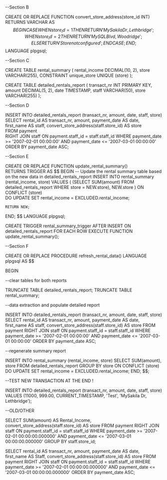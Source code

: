 --Section B

CREATE OR REPLACE FUNCTION convert_store_address(store_id INT) 
RETURNS VARCHAR AS $$
BEGIN
    CASE 
        WHEN store_id = 1 THEN
            RETURN 'MySakila Dr, Lethbridge';
        WHEN store_id = 2 THEN
            RETURN 'MySQL Blvd, Woodridge';
        ELSE
            RETURN 'Store not configured';
    END CASE;
END;
$$ LANGUAGE plpgsql;


 
--Section C 

CREATE TABLE rental_summary (
rental_income DECIMAL(10, 2),
store VARCHAR(255),
CONSTRAINT unique_store UNIQUE (store)
);

CREATE TABLE detailed_rentals_report ( 
transact_nr INT PRIMARY KEY, 
amount DECIMAL(5, 2), 
date TIMESTAMP, 
staff VARCHAR(50), 
store VARCHAR(255) 
); 

--Section D

INSERT INTO detailed_rentals_report (transact_nr, amount, date, staff, store) 
SELECT rental_id AS transact_nr, amount, payment_date AS date, first_name AS staff, convert_store_address(staff.store_id) AS store   
FROM payment   
RIGHT JOIN staff ON payment.staff_id = staff.staff_id  WHERE payment_date >= '2007-02-01 00:00:00' AND payment_date <= '2007-03-01 00:00:00'   
ORDER BY payment_date ASC; 

--Section E 

CREATE OR REPLACE FUNCTION update_rental_summary()  
RETURNS TRIGGER AS $$ 
BEGIN 
    -- Update the rental summary table based on the new data in detailed_rentals_report
    INSERT INTO rental_summary (rental_income, store) 
    VALUES (
        (SELECT SUM(amount) FROM detailed_rentals_report WHERE store = NEW.store),
        NEW.store
    )
    ON CONFLICT (store)  
    DO UPDATE SET rental_income = EXCLUDED.rental_income; 

    RETURN NEW; 
END; 
$$ LANGUAGE plpgsql; 

CREATE TRIGGER rental_summary_trigger 
AFTER INSERT ON detailed_rentals_report 
FOR EACH ROW 
EXECUTE FUNCTION update_rental_summary(); 


--Section F

CREATE OR REPLACE PROCEDURE refresh_rental_data() 
LANGUAGE plpgsql 
AS $$ 

BEGIN 

--clear tables for both reports 

TRUNCATE TABLE detailed_rentals_report; 
TRUNCATE TABLE rental_summary; 

--data extraction and populate detailed report 

INSERT INTO detailed_rentals_report (transact_nr, amount, date, staff, store) 
SELECT rental_id AS transact_nr, amount, payment_date AS date, first_name AS staff, convert_store_address(staff.store_id) AS store 
FROM payment 
RIGHT JOIN staff ON payment.staff_id = staff.staff_id 
WHERE payment_date >= '2007-02-01 00:00:00' AND payment_date <= '2007-03-01 00:00:00' 
ORDER BY payment_date ASC; 

--regenerate summary report 

INSERT INTO rental_summary (rental_income, store) 
SELECT SUM(amount), store 
FROM detailed_rentals_report 
GROUP BY store
ON CONFLICT (store)
DO UPDATE SET rental_income = EXCLUDED.rental_income;
END; 
$$; 



--TEST NEW TRANSACTION AT THE END !

INSERT INTO detailed_rentals_report (transact_nr, amount, date, staff, store)
VALUES (11000, 999.00, CURRENT_TIMESTAMP, 'Test', 'MySakila Dr, Lethbridge');





--OLD/OTHER

SELECT SUM(amount) AS Rental_Income, convert_store_address(staff.store_id) AS store 
FROM payment 
RIGHT JOIN staff ON payment.staff_id = staff.staff_id 
WHERE payment_date >= '2007-02-01 00:00:00.000000' AND payment_date <= '2007-03-01 00:00:00.000000' 
GROUP BY staff.store_id; 


SELECT rental_id AS transact_nr, amount, payment_date AS date, first_name AS Staff, convert_store_address(staff.store_id) AS store 
FROM payment 
RIGHT JOIN staff ON payment.staff_id = staff.staff_id 
WHERE payment_date >= '2007-02-01 00:00:00.000000' AND payment_date <= '2007-03-01 00:00:00.000000' 
ORDER BY payment_date ASC; 


